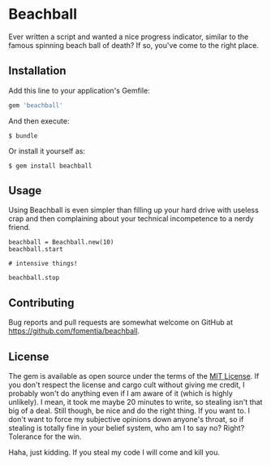# Beachball

Ever written a script and wanted a nice progress indicator, similar to the famous spinning beach ball of death? If so, you've come to the right place.

## Installation

Add this line to your application's Gemfile:

```ruby
gem 'beachball'
```

And then execute:

    $ bundle

Or install it yourself as:

    $ gem install beachball

## Usage

Using Beachball is even simpler than filling up your hard drive with useless crap and then complaining about your technical incompetence to a nerdy friend.

```
beachball = Beachball.new(10)
beachball.start

# intensive things!

beachball.stop
```

## Contributing

Bug reports and pull requests are somewhat welcome on GitHub at https://github.com/fomentia/beachball.

## License

The gem is available as open source under the terms of the [MIT License](http://opensource.org/licenses/MIT). If you don't respect the license and cargo cult without giving me credit, I probably won't do anything even if I am aware of it (which is highly unlikely). I mean, it took me maybe 20 minutes to write, so stealing isn't that big of a deal. Still though, be nice and do the right thing. If you want to. I don't want to force my subjective opinions down anyone's throat, so if stealing is totally fine in your belief system, who am I to say no? Right? Tolerance for the win.

Haha, just kidding. If you steal my code I will come and kill you.

